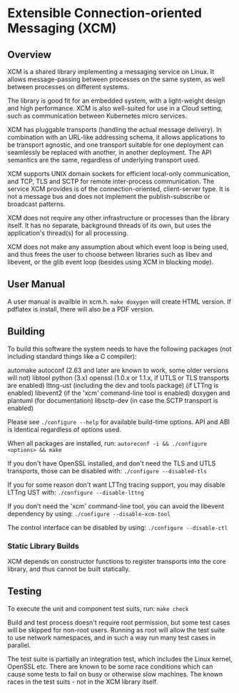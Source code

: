 # Extensible Connection-oriented Messaging (XCM)

## Overview

XCM is a shared library implementing a messaging service on Linux. It
allows message-passing between processes on the same system, as well
between processes on different systems.

The library is good fit for an embedded system, with a light-weight
design and high performance. XCM is also well-suited for use in a
Cloud setting, such as communication between Kubernetes micro
services.

XCM has pluggable transports (handling the actual message
delivery). In combination with an URL-like addressing schema, it
allows applications to be transport agnostic, and one transport
suitable for one deployment can seamlessly be replaced with another,
in another deployment. The API semantics are the same, regardless of
underlying transport used.

XCM supports UNIX domain sockets for efficient local-only
communication, and TCP, TLS and SCTP for remote inter-process
communication. The service XCM provides is of the connection-oriented,
client-server type. It is not a message bus and does not implement the
publish-subscribe or broadcast patterns.

XCM does not require any other infrastructure or processes than the
library itself. It has no separate, background threads of its own, but
uses the application's thread(s) for all processing.

XCM does not make any assumption about which event loop is being used,
and thus frees the user to choose between libraries such as libev and
libevent, or the glib event loop (besides using XCM in blocking mode).

## User Manual

A user manual is availble in xcm.h. `make doxygen` will create HTML
version. If pdflatex is install, there will also be a PDF version.

## Building

To build this software the system needs to have the following packages
(not including standard things like a C compiler):

automake
autoconf (2.63 and later are known to work, some older versions will not)
libtool
python (3.x)
openssl (1.0.x or 1.1.x, if UTLS or TLS transports are enabled)
lttng-ust (including the dev and tools package) (if LTTng is enabled)
libevent2 (if the 'xcm' command-line tool is enabled)
doxygen and plantuml (for documentation)
libsctp-dev (in case the SCTP transport is enabled)

Please see `./configure --help` for available build-time options. API
and ABI is identical regardless of options used.

When all packages are installed, run:
`autoreconf -i && ./configure <options> && make`

If you don't have OpenSSL installed, and don't need the TLS and UTLS
transports, those can be disabled with:
`./configure --disabled-tls`

If you for some reason don't want LTTng tracing support, you may
disable LTTng UST with:
`./configure --disable-lttng`

If you don't need the 'xcm' command-line tool, you can avoid the
libevent dependency by using:
`./configure --disable-xcm-tool`

The control interface can be disabled by using:
`./configure --disable-ctl`

### Static Library Builds

XCM depends on constructor functions to register transports into the
core library, and thus cannot be built statically.

## Testing

To execute the unit and component test suits, run:
`make check`

Build and test process doesn't require root permission, but some test
cases will be skipped for non-root users. Running as root will allow
the test suite to use network namespaces, and in such a way run many
test cases in parallel.

The test suite is partially an integration test, which includes the
Linux kernel, OpenSSL etc. There are known to be some race conditions
which can cause some tests to fail on busy or otherwise slow machines.
The known races in the test suits - not in the XCM library itself.
